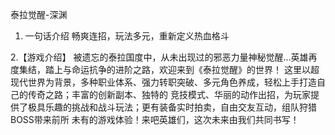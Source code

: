 泰拉觉醒-深渊

1. 一句话介绍
畅爽连招，玩法多元，重新定义热血格斗

2.【游戏介绍】
被遗忘的泰拉国度中，从未出现过的邪恶力量神秘觉醒…英雄再度集结，踏上与命运抗争的进阶之路，欢迎来到《泰拉觉醒》的世界！
这里以超现代世界为背景，多种职业体系、强力转职突破、多元角色养成，轻松上手打造自己的传奇之路；丰富的创新副本、独特的
竞技模式、华丽的动作出招，为玩家提供了极具乐趣的挑战和战斗玩法；更有装备实时拍卖，自由交友互动，组队狩猎BOSS带来前所
未有的游戏体验！来吧英雄们，这次未来由我们共同书写！
